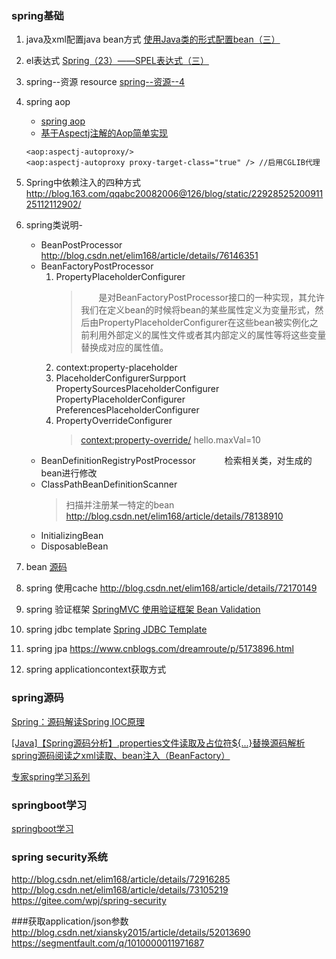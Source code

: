 
### spring基础
1. java及xml配置java bean方式
    [使用Java类的形式配置bean（三）](http://blog.csdn.net/elim168/article/details/77159017)

2. el表达式
    [ Spring（23）——SPEL表达式（三）](http://blog.csdn.net/elim168/article/details/78021523)
3. spring--资源 resource
    [spring--资源--4](http://www.cnblogs.com/duanxz/p/3785151.html)

4. spring aop
    * [spring aop](http://blog.csdn.net/elim168/article/details/78445798)
    * [基于Aspectj注解的Aop简单实现](http://blog.csdn.net/elim168/article/details/78119226)

    ```
    <aop:aspectj-autoproxy/>
    <aop:aspectj-autoproxy proxy-target-class="true" /> //启用CGLIB代理
    ```
5. Spring中依赖注入的四种方式
    http://blog.163.com/qqabc20082006@126/blog/static/2292852520091125112112902/
6. spring类说明-
    * BeanPostProcessor
    http://blog.csdn.net/elim168/article/details/76146351
    * BeanFactoryPostProcessor
        1. PropertyPlaceholderConfigurer
           > 　　是对BeanFactoryPostProcessor接口的一种实现，其允许我们在定义bean的时候将bean的某些属性定义为变量形式，然后由PropertyPlaceholderConfigurer在这些bean被实例化之前利用外部定义的属性文件或者其内部定义的属性等将这些变量替换成对应的属性值。
        2. context:property-placeholder
        3. PlaceholderConfigurerSurpport PropertySourcesPlaceholderConfigurer PropertyPlaceholderConfigurer PreferencesPlaceholderConfigurer
        4. PropertyOverrideConfigurer
            > <context:property-override/> hello.maxVal=10
    * BeanDefinitionRegistryPostProcessor
    　　　检索相关类，对生成的bean进行修改
    * ClassPathBeanDefinitionScanner
        > 扫描并注册某一特定的bean
        > http://blog.csdn.net/elim168/article/details/78138910
    * InitializingBean
    * DisposableBean
7. bean
    [源码](https://www.cnblogs.com/davidwang456/p/4213652.html)
8. spring 使用cache
    http://blog.csdn.net/elim168/article/details/72170149
9. spring 验证框架
        [SpringMVC 使用验证框架 Bean Validation](http://blog.csdn.net/catoop/article/details/51284638)
10. spring jdbc template
        [Spring JDBC Template](http://blog.csdn.net/dingxy/article/details/7403231)
11. spring jpa
    https://www.cnblogs.com/dreamroute/p/5173896.html
1. spring applicationcontext获取方式

### spring源码

[Spring：源码解读Spring IOC原理](http://www.cnblogs.com/ITtangtang/p/3978349.html)

[[Java]【Spring源码分析】.properties文件读取及占位符${...}替换源码解析](http://www.3fwork.com/b200/009295MYM023659/)
[spring源码阅读之xml读取、bean注入（BeanFactory）](http://www.mamicode.com/info-detail-1633657.html)

[专家spring学习系列](http://blog.csdn.net/elim168/article/category/2665715/1)

### springboot学习
[springboot学习](http://412887952-qq-com.iteye.com/category/356333)

### spring security系统
http://blog.csdn.net/elim168/article/details/72916285
http://blog.csdn.net/elim168/article/details/73105219
https://gitee.com/wpj/spring-security


###获取application/json参数
http://blog.csdn.net/xiansky2015/article/details/52013690
https://segmentfault.com/q/1010000011971687
